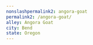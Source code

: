 ```yaml
---
﻿nonslashpermalink2: angora-goat
permalink2: /angora-goat/
alley: Angora Goat
city: Bend
state: Oregon
---
```

